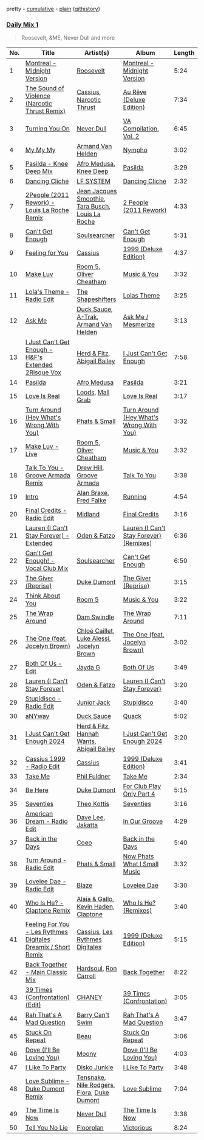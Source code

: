 pretty - [cumulative](/playlists/cumulative/Daily%20Mix%201.md) - [plain](/playlists/plain/37i9dQZF1E381TIGlTphwu) ([githistory](https://github.githistory.xyz/vitokorn/spotify-playlist-archive/blob/master/playlists/plain/37i9dQZF1E381TIGlTphwu))
### [Daily Mix 1](https://open.spotify.com/playlist/37i9dQZF1E381TIGlTphwu)

> Roosevelt, &ME, Never Dull and more

| No. | Title | Artist(s) | Album | Length |
|---|---|---|---|---|
| 1 | [Montreal - Midnight Version](https://open.spotify.com/track/12XbOxBPuxnOC7XT3wkjY4) | [Roosevelt](https://open.spotify.com/artist/4AQrqVz6BYwy29iMxcGtx7) | [Montreal - Midnight Version](https://open.spotify.com/album/6LTaQIqqWQLQGo5OcZhHLM) | 5:24 |
| 2 | [The Sound of Violence (Narcotic Thrust Remix)](https://open.spotify.com/track/2Mtmth523LEPd59UtZiz9M) | [Cassius](https://open.spotify.com/artist/4sf3QZW8a3xZ14IGsOAzoy), [Narcotic Thrust](https://open.spotify.com/artist/5nI09GHOrlMO2wJNfDm2OD) | [Au Rêve (Deluxe Edition)](https://open.spotify.com/album/5At8zb3djitRXkrKQ8Wo97) | 7:34 |
| 3 | [Turning You On](https://open.spotify.com/track/6ApvETfR03Th0uFdTBzzTh) | [Never Dull](https://open.spotify.com/artist/2u3rmzZC0psTER2sDfUebm) | [VA Compilation, Vol. 2](https://open.spotify.com/album/7AcWr6yt8F1yRmtafE5XCV) | 6:45 |
| 4 | [My My My](https://open.spotify.com/track/653rxW1E7V52QWh6a7oIdS) | [Armand Van Helden](https://open.spotify.com/artist/3cQA9WH8liZfeja1DxcDYE) | [Nympho](https://open.spotify.com/album/2JIkl78IhsQCuyoEGc7COH) | 3:02 |
| 5 | [Pasilda - Knee Deep Mix](https://open.spotify.com/track/2BUL7sF7y5oBYUQarVCukR) | [Afro Medusa](https://open.spotify.com/artist/6D1DgoF2TYTbPQbRPEriaI), [Knee Deep](https://open.spotify.com/artist/51iQEVj0SBCQZJVrNli23R) | [Pasilda](https://open.spotify.com/album/7nTVeqrRHtGvTRCrrUmdoc) | 3:29 |
| 6 | [Dancing Cliché](https://open.spotify.com/track/3NeSlNBRvB4BMrxhA88Zke) | [LF SYSTEM](https://open.spotify.com/artist/0HxX6imltnNXJyQhu4nsiO) | [Dancing Cliché](https://open.spotify.com/album/0KXXLq1rUjATTps8cptlrH) | 2:32 |
| 7 | [2People (2011 Rework) - Louis La Roche Remix](https://open.spotify.com/track/4fCu5BLn1Kpt35xPmaq4Mp) | [Jean Jacques Smoothie](https://open.spotify.com/artist/2UKJP6JWLR0iJHvFU93VZ5), [Tara Busch](https://open.spotify.com/artist/1w0DBixkBeAOnPKCaNtUyR), [Louis La Roche](https://open.spotify.com/artist/0a03X57i18eG1yBzpmhZAs) | [2 People (2011 Rework)](https://open.spotify.com/album/6zjBz615Tf3klscVfg0toF) | 4:33 |
| 8 | [Can't Get Enough](https://open.spotify.com/track/2VuAooHs5bUlfB8qXaF4qK) | [Soulsearcher](https://open.spotify.com/artist/37eRNhw77Tm4Ois5CezSvY) | [Can't Get Enough](https://open.spotify.com/album/5kokVd2f986iYiX179GLtC) | 5:31 |
| 9 | [Feeling for You](https://open.spotify.com/track/0UHhtA7tNKZaEPh7hYZVGP) | [Cassius](https://open.spotify.com/artist/4sf3QZW8a3xZ14IGsOAzoy) | [1999 (Deluxe Edition)](https://open.spotify.com/album/2HKgnzlGIJddpRwDlxit43) | 4:37 |
| 10 | [Make Luv](https://open.spotify.com/track/6xXEw4y39shgIp6pacKQFH) | [Room 5](https://open.spotify.com/artist/0AEbDFXbsssoSoC3pj91eq), [Oliver Cheatham](https://open.spotify.com/artist/25MNkA39C5jjxApUl812ic) | [Music & You](https://open.spotify.com/album/0RgHM6Ii7TsvTNicfHQ5mH) | 3:32 |
| 11 | [Lola's Theme - Radio Edit](https://open.spotify.com/track/0J6lDdvg2ynXCmSH63jpsS) | [The Shapeshifters](https://open.spotify.com/artist/60FV7KyxIH9FH1uq7u8inP) | [Lolas Theme](https://open.spotify.com/album/6gWZnBp0RLSY6stKEnyaCP) | 3:25 |
| 12 | [Ask Me](https://open.spotify.com/track/05QGJav2nGJ9qdQ3vG9A9t) | [Duck Sauce](https://open.spotify.com/artist/0q8J3Yj810t5cpAYEJ7gxt), [A-Trak](https://open.spotify.com/artist/3TaUSUXn41GixL7zbvrIDt), [Armand Van Helden](https://open.spotify.com/artist/3cQA9WH8liZfeja1DxcDYE) | [Ask Me / Mesmerize](https://open.spotify.com/album/01n0HtCtQh4ogK1d8hmrws) | 3:13 |
| 13 | [I Just Can't Get Enough - H&F's Extended 2Risque Vox](https://open.spotify.com/track/7lPj3t50e2ciJJSJq0PLwM) | [Herd & Fitz](https://open.spotify.com/artist/7L6QP4RbQLJplFQPAlOr5p), [Abigail Bailey](https://open.spotify.com/artist/0QUNf5BdFRIp6NSs2WbgxM) | [I Just Can't Get Enough](https://open.spotify.com/album/5McHmPnTdhKDsBFFLr2I3U) | 7:58 |
| 14 | [Pasilda](https://open.spotify.com/track/6VQDaTTTHeLUhKaHcDe2Bz) | [Afro Medusa](https://open.spotify.com/artist/6D1DgoF2TYTbPQbRPEriaI) | [Pasilda](https://open.spotify.com/album/7nTVeqrRHtGvTRCrrUmdoc) | 3:21 |
| 15 | [Love Is Real](https://open.spotify.com/track/7nZNvE2EdKrH127yzBMW8E) | [Loods](https://open.spotify.com/artist/1uF7AFfGahplhiaHEy9NNl), [Mall Grab](https://open.spotify.com/artist/7yF6JnFPDzgml2Ytkyl5D7) | [Love Is Real](https://open.spotify.com/album/2zQJvUy9Cw6BGlYBBL4f8X) | 3:17 |
| 16 | [Turn Around (Hey What's Wrong With You)](https://open.spotify.com/track/60qbU5QgEnzBqUfXSUh0mc) | [Phats & Small](https://open.spotify.com/artist/4WLGcWrkSExCqILxDk7ol6) | [Turn Around (Hey What's Wrong With You)](https://open.spotify.com/album/5hWljyIu9DZbTeO6yoljXU) | 3:32 |
| 17 | [Make Luv - Live](https://open.spotify.com/track/3UZK9yD18Mtzb6MgYBmuLW) | [Room 5](https://open.spotify.com/artist/0AEbDFXbsssoSoC3pj91eq), [Oliver Cheatham](https://open.spotify.com/artist/25MNkA39C5jjxApUl812ic) | [Music & You](https://open.spotify.com/album/6jLeSCEqT7sAo0un1aOpSh) | 3:32 |
| 18 | [Talk To You - Groove Armada Remix](https://open.spotify.com/track/5enxu14vRez2MIwIsATWsk) | [Drew Hill](https://open.spotify.com/artist/1rV8CSndUWTaCCUgF7N1wq), [Groove Armada](https://open.spotify.com/artist/67tgMwUfnmqzYsNAtnP6YJ) | [Talk To You](https://open.spotify.com/album/58BcB1SpOT1NyPrEC9JuhH) | 3:38 |
| 19 | [Intro](https://open.spotify.com/track/60hb5H9yL4P4SPz7lrTvUw) | [Alan Braxe](https://open.spotify.com/artist/24JRvbKfTcF2x7c2kCCJrW), [Fred Falke](https://open.spotify.com/artist/0AfNNw1LS2i9KW4icd7inD) | [Running](https://open.spotify.com/album/2OazLMNTr5Vf2YmetCJshL) | 4:54 |
| 20 | [Final Credits - Radio Edit](https://open.spotify.com/track/3Dbt0BsIWjUmL4dPE9zjpD) | [Midland](https://open.spotify.com/artist/1YFLNH4rO40x9i16RpLwdY) | [Final Credits](https://open.spotify.com/album/6sGZ51P1PpHUlApJzb4dWa) | 3:16 |
| 21 | [Lauren (I Can't Stay Forever) - Extended](https://open.spotify.com/track/6f8KI9STekHuMflumrAmKF) | [Oden & Fatzo](https://open.spotify.com/artist/2YEnrpAWWaNRFumgde1lLH) | [Lauren (I Can't Stay Forever) [Remixes]](https://open.spotify.com/album/5MeMz5AWqBMPfb5EvGi8dz) | 6:36 |
| 22 | [Can't Get Enough! - Vocal Club Mix](https://open.spotify.com/track/2zstesKHgTCPmyOb229PDJ) | [Soulsearcher](https://open.spotify.com/artist/37eRNhw77Tm4Ois5CezSvY) | [Can't Get Enough](https://open.spotify.com/album/5kokVd2f986iYiX179GLtC) | 6:50 |
| 23 | [The Giver (Reprise)](https://open.spotify.com/track/0ccSl4LZ7dksMNmJgkN7NO) | [Duke Dumont](https://open.spotify.com/artist/61lyPtntblHJvA7FMMhi7E) | [The Giver (Reprise)](https://open.spotify.com/album/4SQqe6ACemVTNNOcq7Ql4A) | 3:15 |
| 24 | [Think About You](https://open.spotify.com/track/5WbYTY37jruJHXGwkPCfrc) | [Room 5](https://open.spotify.com/artist/0AEbDFXbsssoSoC3pj91eq) | [Music & You](https://open.spotify.com/album/0RgHM6Ii7TsvTNicfHQ5mH) | 3:22 |
| 25 | [The Wrap Around](https://open.spotify.com/track/6rltsJM5CMrpuG1lZkoGBJ) | [Dam Swindle](https://open.spotify.com/artist/6hJtgCB3L5cnJSND7sp6GU) | [The Wrap Around](https://open.spotify.com/album/4wGI1JYCQQYBmKz1AUCYRm) | 7:11 |
| 26 | [The One (feat. Jocelyn Brown)](https://open.spotify.com/track/4fErrQvOX1LPDIPFDFI4eM) | [Chloé Caillet](https://open.spotify.com/artist/68ywCN6ZpInbcilOfLBa3a), [Luke Alessi](https://open.spotify.com/artist/3Foat3c8Ui3HkvZghZAzQp), [Jocelyn Brown](https://open.spotify.com/artist/2ga5ADaBpljQ3YrCh99ZMq) | [The One (feat. Jocelyn Brown)](https://open.spotify.com/album/5rlbbiPN65rv6IjLjVmtHg) | 3:02 |
| 27 | [Both Of Us - Edit](https://open.spotify.com/track/75rGONmoi48LLYBFaGiYsv) | [Jayda G](https://open.spotify.com/artist/3NKVm2Jedcf6ibJr6pMUVx) | [Both Of Us](https://open.spotify.com/album/6tKMQ3udmP1PErZYHKXnqA) | 3:49 |
| 28 | [Lauren (I Can't Stay Forever)](https://open.spotify.com/track/33tYADyL2aZctrvR59K1bQ) | [Oden & Fatzo](https://open.spotify.com/artist/2YEnrpAWWaNRFumgde1lLH) | [Lauren (I Can't Stay Forever)](https://open.spotify.com/album/3L1NLn5rcrmV4uVqgaoTI7) | 3:20 |
| 29 | [Stupidisco - Radio Edit](https://open.spotify.com/track/71Sw32dLcwyiRvp3dCA8ZH) | [Junior Jack](https://open.spotify.com/artist/583EYzsIVCz1HsEKZbuJ1k) | [Stupidisco](https://open.spotify.com/album/3OyYoCGrv0JPnVH6d1B3HL) | 3:40 |
| 30 | [aNYway](https://open.spotify.com/track/6GYz4dYlG8rRBXzd4M3G3o) | [Duck Sauce](https://open.spotify.com/artist/0q8J3Yj810t5cpAYEJ7gxt) | [Quack](https://open.spotify.com/album/4G4ObxRRneqZEz8AmpobPu) | 5:02 |
| 31 | [I Just Can't Get Enough 2024](https://open.spotify.com/track/5ysryf5WrO4iDe6hm6Cu8x) | [Herd & Fitz](https://open.spotify.com/artist/7L6QP4RbQLJplFQPAlOr5p), [Hannah Wants](https://open.spotify.com/artist/7sK4hnuUOXw6VStDw0q8NI), [Abigail Bailey](https://open.spotify.com/artist/0QUNf5BdFRIp6NSs2WbgxM) | [I Just Can't Get Enough 2024](https://open.spotify.com/album/2LMGCtC018PamOvkrB1IHA) | 3:20 |
| 32 | [Cassius 1999 - Radio Edit](https://open.spotify.com/track/4CHGyhVoq5AVpG47klsVrL) | [Cassius](https://open.spotify.com/artist/4sf3QZW8a3xZ14IGsOAzoy) | [1999 (Deluxe Edition)](https://open.spotify.com/album/2HKgnzlGIJddpRwDlxit43) | 3:41 |
| 33 | [Take Me](https://open.spotify.com/track/1By1ldFnEnvZI47HEeTHk5) | [Phil Fuldner](https://open.spotify.com/artist/1DKPQBaKEzmQzWG1GwJoXT) | [Take Me](https://open.spotify.com/album/4ZTsEtIrFPFXGo6eXt06Zk) | 2:34 |
| 34 | [Be Here](https://open.spotify.com/track/4bhZAoj1dWP3zcxV25QKNa) | [Duke Dumont](https://open.spotify.com/artist/61lyPtntblHJvA7FMMhi7E) | [For Club Play Only Part 4](https://open.spotify.com/album/2qUVXfZWHgZBCvm6QuPldS) | 5:15 |
| 35 | [Seventies](https://open.spotify.com/track/4k0vs6zgt0NYq6tmDum4nP) | [Theo Kottis](https://open.spotify.com/artist/3qEwwb8O7MSkGRohGYEzkO) | [Seventies](https://open.spotify.com/album/5X6J5NTJIWPCJzcRwIKXmb) | 3:16 |
| 36 | [American Dream - Radio Edit](https://open.spotify.com/track/1yQlgj4txYlLZMhB3dz4Z1) | [Dave Lee](https://open.spotify.com/artist/5cWh5zsmOIFhuPL0Ay1e7f), [Jakatta](https://open.spotify.com/artist/2kQ4ttxqjuXRDMmsYXHlZD) | [In Our Groove](https://open.spotify.com/album/16i37mBOxFnAN7eBJ5AFk6) | 4:29 |
| 37 | [Back in the Days](https://open.spotify.com/track/7dfnhWFCXP3tOuZdQ4HGjl) | [Coeo](https://open.spotify.com/artist/3OoNpyvA82LedOZWG3WE8Z) | [Back in the Days](https://open.spotify.com/album/2pkAHzyNNZND9XeVSSPvFd) | 5:40 |
| 38 | [Turn Around - Radio Edit](https://open.spotify.com/track/0Ruz7A11PfQWZbFAl01s87) | [Phats & Small](https://open.spotify.com/artist/4WLGcWrkSExCqILxDk7ol6) | [Now Phats What I Small Music](https://open.spotify.com/album/1ZBA564EXN8fqYuW49uahT) | 3:32 |
| 39 | [Lovelee Dae - Radio Edit](https://open.spotify.com/track/297rPGI6LettQJEsKQaisn) | [Blaze](https://open.spotify.com/artist/5yK5YSsWKH35QRTsHQHxEN) | [Lovelee Dae](https://open.spotify.com/album/3qTaqs367PBwCI5LqK2pxJ) | 3:30 |
| 40 | [Who Is He? - Claptone Remix](https://open.spotify.com/track/6g53yVGhNqP13I3Rg6fifr) | [Alaia & Gallo](https://open.spotify.com/artist/0VN7mz2rIvpw0FOvZV6p25), [Kevin Haden](https://open.spotify.com/artist/5k8MFak0TtbPb5WQHIprYT), [Claptone](https://open.spotify.com/artist/4mncDFjVLUa3s025Tct3Ry) | [Who Is He? (Remixes)](https://open.spotify.com/album/6ce8K3eD9Q4ErcmCOc5Tzq) | 3:40 |
| 41 | [Feeling For You - Les Rythmes Digitales Dreamix / Short Remix](https://open.spotify.com/track/3kgtewrqex2QtE4rSicyMt) | [Cassius](https://open.spotify.com/artist/4sf3QZW8a3xZ14IGsOAzoy), [Les Rythmes Digitales](https://open.spotify.com/artist/02zMQvIvPXbVOLDdFqbFUn) | [1999 (Deluxe Edition)](https://open.spotify.com/album/2HKgnzlGIJddpRwDlxit43) | 5:15 |
| 42 | [Back Together - Main Classic Mix](https://open.spotify.com/track/4y4lrLY2F6aVygti8WUSdC) | [Hardsoul](https://open.spotify.com/artist/1pOxKVLc0EXgcOSqyWOlKi), [Ron Carroll](https://open.spotify.com/artist/4GcXer1D6UzmWfW1wTqS9r) | [Back Together](https://open.spotify.com/album/3qcTBx6CNgwoZxgOCqMQUL) | 8:22 |
| 43 | [39 Times (Confrontation) (Edit)](https://open.spotify.com/track/3vOvvtBvlNEJqgJ6yyGhlM) | [CHANEY](https://open.spotify.com/artist/2dUjApyXX9UqIsFGzoHyhX) | [39 Times (Confrontation)](https://open.spotify.com/album/2vYfBUXJgADqCcI1vyr7ck) | 3:05 |
| 44 | [Rah That's A Mad Question](https://open.spotify.com/track/7oklbyYBpXg9Uvl4tMW2iU) | [Barry Can't Swim](https://open.spotify.com/artist/0vTVU0KH0CVzijsoKGsTPl) | [Rah That's A Mad Question](https://open.spotify.com/album/1tCAbCRfFmq6SJjklzryDI) | 3:47 |
| 45 | [Stuck On Repeat](https://open.spotify.com/track/0Ib2lnmQqbAzuHNkGtYtNC) | [Beau](https://open.spotify.com/artist/3vwy5NQXFV797LDXh2NxEG) | [Stuck On Repeat](https://open.spotify.com/album/0zDkq6Hpkyd1j3a4pcXomo) | 3:06 |
| 46 | [Dove (I'll Be Loving You)](https://open.spotify.com/track/2YCesiSx9IgzW37uDAgtJ9) | [Moony](https://open.spotify.com/artist/1FXHK05nyBt3fmMYfQljRi) | [Dove (I'll Be Loving You)](https://open.spotify.com/album/6F27aWciswrYu0ZRZKGdaR) | 4:03 |
| 47 | [I Like To Party](https://open.spotify.com/track/1UbQyXCoXBZXUD7skuYDqJ) | [Disko Junkie](https://open.spotify.com/artist/0E3yCtI9D8vUfIIWDOO7zP) | [I Like To Party](https://open.spotify.com/album/1x1AYpwmZIFFpeF4VEhUwu) | 3:48 |
| 48 | [Love Sublime - Duke Dumont Remix](https://open.spotify.com/track/3FWFEECcUIBhJBjMWXmN3f) | [Tensnake](https://open.spotify.com/artist/75nC6MXUalYZSOd7OfNkwq), [Nile Rodgers](https://open.spotify.com/artist/3yDIp0kaq9EFKe07X1X2rz), [Fiora](https://open.spotify.com/artist/2r7POU2f5jV6x3k4vsNwrM), [Duke Dumont](https://open.spotify.com/artist/61lyPtntblHJvA7FMMhi7E) | [Love Sublime](https://open.spotify.com/album/4S62ZiPyYWKXMzxAjttfl5) | 7:04 |
| 49 | [The Time Is Now](https://open.spotify.com/track/6SGt8j4UPdPdUsrBoz6YlW) | [Never Dull](https://open.spotify.com/artist/2u3rmzZC0psTER2sDfUebm) | [The Time Is Now](https://open.spotify.com/album/5geDWlSOsDMpf6eTJFggE1) | 3:38 |
| 50 | [Tell You No Lie](https://open.spotify.com/track/0ud7ma9G6buYyqfaeGRG4Y) | [Floorplan](https://open.spotify.com/artist/0RBnTX5xoVa1bDYt9Qbies) | [Victorious](https://open.spotify.com/album/4mYnwRs3nCds1vIZn6oMFd) | 8:24 |